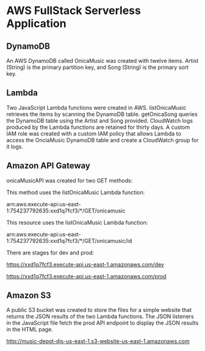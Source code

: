 # AWS FullStack Serverless Application


## DynamoDB
An AWS DynamoDB called OnicaMusic was created with twelve items.
Artist (String) is the primary partition key, and Song (String) is the
primary sort key.  

## Lambda
Two JavaScript Lambda functions were created in AWS.
listOnicaMusic retrieves the items by scanning the DynamoDB table.
getOnicaSong queries the DynamoDB table using the Artist and Song provided.
CloudWatch logs produced by the Lambda functions are retained for thirty days.
A custom IAM role was created with a custom IAM policy that allows Lambda
to access the OnciaMusic DynamoDB table and create a CloudWatch group for it
logs.

## Amazon API Gateway
onicaMusicAPI was created for two GET methods:

This method uses the listOnicaMusic Lambda function:

arn:aws:execute-api:us-east-1:754237792635:xxd1q7fcf3/\*/GET/onicamusic

This resource uses the listOnicaMusic Lambda function:

arn:aws:execute-api:us-east-1:754237792635:xxd1q7fcf3/\*/GET/onicamusic/id

There are stages for dev and prod:

https://xxd1q7fcf3.execute-api.us-east-1.amazonaws.com/dev

https://xxd1q7fcf3.execute-api.us-east-1.amazonaws.com/prod

## Amazon S3
A public S3 bucket was created to store the files for a simple website that
returns the JSON results of the two Lambda functions.  The JSON listeners
in the JavaScript file fetch the prod API endpoint to display the JSON results
in the HTML page.

http://music-depot-djs-us-east-1.s3-website-us-east-1.amazonaws.com
